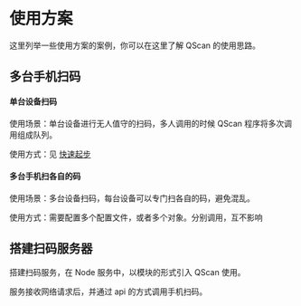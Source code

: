 # 使用方案

这里列举一些使用方案的案例，你可以在这里了解 QScan 的使用思路。

## 多台手机扫码

#### 单台设备扫码

使用场景：单台设备进行无人值守的扫码，多人调用的时候 QScan 程序将多次调用组成队列。

使用方式：见 [快速起步](./quickstart.html)

#### 多台手机扫各自的码

使用场景：多台设备扫码，每台设备可以专门扫各自的码，避免混乱。

使用方式：需要配置多个配置文件，或者多个对象。分别调用，互不影响

## 搭建扫码服务器

搭建扫码服务，在 Node 服务中，以模块的形式引入 QScan 使用。

服务接收网络请求后，并通过 api 的方式调用手机扫码。